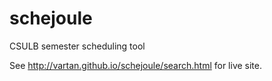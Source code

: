 schejoule
=========

CSULB semester scheduling tool

See http://vartan.github.io/schejoule/search.html for live site.
